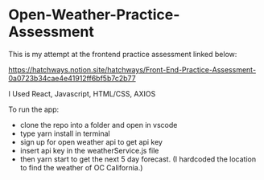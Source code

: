 # Open-Weather-Practice-Assessment

This is my attempt at the frontend practice assessment linked below:

https://hatchways.notion.site/hatchways/Front-End-Practice-Assessment-0a0723b34cae4e41912ff6bf5b7c2b77

I Used React, Javascript, HTML/CSS, AXIOS


To run the app: 
- clone the repo into a folder and open in vscode
- type yarn install in terminal 
- sign up for open weather api to get api key
- insert api key in the weatherService.js file
- then yarn start to get the next 5 day forecast. (I hardcoded the location to find the weather of OC California.) 
